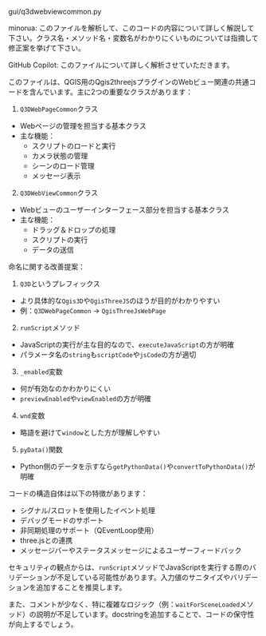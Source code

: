 gui/q3dwebviewcommon.py

minorua: このファイルを解析して、このコードの内容について詳しく解説して下さい。クラス名・メソッド名・変数名がわかりにくいものについては指摘して修正案を挙げて下さい。

GitHub Copilot: このファイルについて詳しく解析させていただきます。

このファイルは、QGIS用のQgis2threejsプラグインのWebビュー関連の共通コードを含んでいます。主に2つの重要なクラスがあります：

1. `Q3DWebPageCommon`クラス
- Webページの管理を担当する基本クラス
- 主な機能：
  - スクリプトのロードと実行
  - カメラ状態の管理
  - シーンのロード管理
  - メッセージ表示

2. `Q3DWebViewCommon`クラス
- Webビューのユーザーインターフェース部分を担当する基本クラス
- 主な機能：
  - ドラッグ＆ドロップの処理
  - スクリプトの実行
  - データの送信

命名に関する改善提案：

1. `Q3D`というプレフィックス
- より具体的な`Qgis3D`や`QgisThreeJS`のほうが目的がわかりやすい
- 例：`Q3DWebPageCommon` → `QgisThreeJsWebPage`

2. `runScript`メソッド
- JavaScriptの実行が主な目的なので、`executeJavaScript`の方が明確
- パラメータ名の`string`も`scriptCode`や`jsCode`の方が適切

3. `_enabled`変数
- 何が有効なのかわかりにくい
- `previewEnabled`や`viewEnabled`の方が明確

4. `wnd`変数
- 略語を避けて`window`とした方が理解しやすい

5. `pyData()`関数
- Python側のデータを示すなら`getPythonData()`や`convertToPythonData()`が明確

コードの構造自体は以下の特徴があります：
- シグナル/スロットを使用したイベント処理
- デバッグモードのサポート
- 非同期処理のサポート（QEventLoop使用）
- three.jsとの連携
- メッセージバーやステータスメッセージによるユーザーフィードバック

セキュリティの観点からは、`runScript`メソッドでJavaScriptを実行する際のバリデーションが不足している可能性があります。入力値のサニタイズやバリデーションを追加することを推奨します。

また、コメントが少なく、特に複雑なロジック（例：`waitForSceneLoaded`メソッド）の説明が不足しています。docstringを追加することで、コードの保守性が向上するでしょう。
